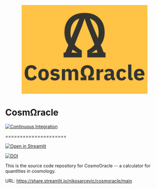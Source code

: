 <p align="center">
<img width="400px" src="https://github.com/nikosarcevic/CosmOracle/blob/main/images/LogowName.png"/>
</p>

# CosmΩracle


[![Continuous Integration](https://github.com/nikosarcevic/CosmOracle/actions/workflows/main.yaml/badge.svg?branch=main)](https://github.com/nikosarcevic/CosmOracle/actions/workflows/main.yaml)

=====================


[![Open in Streamlit](https://static.streamlit.io/badges/streamlit_badge_black_white.svg)](https://share.streamlit.io/nikosarcevic/cosmoracle/main)

[![DOI](https://zenodo.org/badge/440653118.svg)](https://zenodo.org/badge/latestdoi/440653118)

This is the source code repository for CosmoOracle -- a calculator for quantities in cosmology.

URL: https://share.streamlit.io/nikosarcevic/cosmoracle/main
